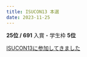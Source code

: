 ```yaml
---
title: ISUCON13 本選
date: 2023-11-25
---
```


**25位 / 691** 入賞・学生枠 **5位**

[ISUCON13に参加してきました](https://monica-dev.com/blog/isucon13)
